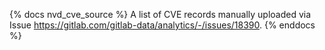 {% docs nvd_cve_source %}
A list of CVE records manually uploaded via Issue https://gitlab.com/gitlab-data/analytics/-/issues/18390.
{% enddocs %}